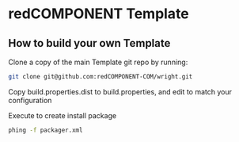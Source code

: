 redCOMPONENT Template
==================================================

How to build your own Template
----------------------------

Clone a copy of the main Template git repo by running:

```bash
git clone git@github.com:redCOMPONENT-COM/wright.git
```

Copy build.properties.dist to build.properties, and edit to match your configuration

Execute to create install package

```bash
phing -f packager.xml
```
